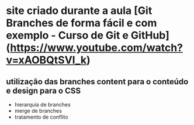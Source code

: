 # site criado durante a aula [Git Branches de forma fácil e com exemplo - Curso de Git e GitHub] (https://www.youtube.com/watch?v=xAOBQtSVI_k)

## utilização das branches content para o conteúdo e design para o CSS

* hierarquia de branches
* merge de branches
* tratamento de conflito